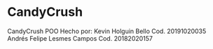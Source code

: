 # CandyCrush
CandyCrush POO
Hecho por:
Kevin Holguin Bello 
Cod. 20191020035
Andrés Felipe Lesmes Campos
Cod. 20182020157
